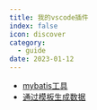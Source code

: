 ```yaml
---
title: 我的vscode插件
index: false
icon: discover
category:
  - guide
date: 2023-01-12
---
```


- [mybatis工具](mybatis-tools.md)
- [通过模板生成数据](template-tools.md)
